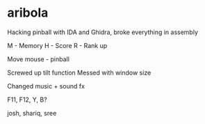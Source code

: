 # aribola
Hacking pinball with IDA and Ghidra, broke everything in assembly


M - Memory
H - Score
R - Rank up

Move mouse - pinball

Screwed up tilt function
Messed with window size

Changed music + sound fx


F11, F12, Y, B?

josh, shariq, sree


